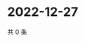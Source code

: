 # 2022-12-27

共 0 条

<!-- BEGIN WEIBO -->
<!-- 最后更新时间 Tue Dec 27 2022 00:18:21 GMT+0800 (China Standard Time) -->

<!-- END WEIBO -->
